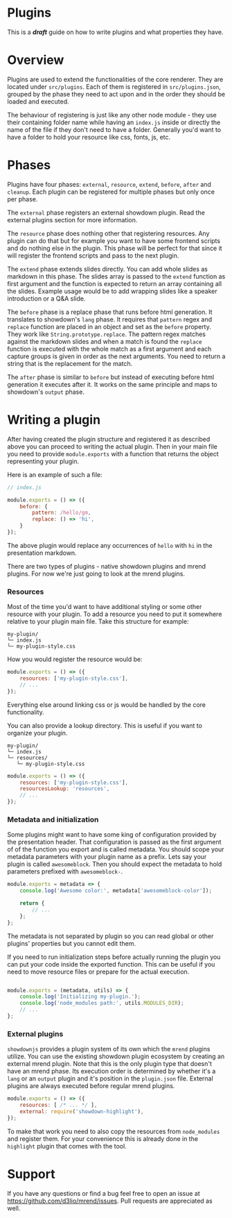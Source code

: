 # Plugins

This is a **_draft_** guide on how to write plugins and what properties they have.

# Overview

Plugins are used to extend the functionalities of the core renderer. They are located under
`src/plugins`. Each of them is registered in `src/plugins.json`, grouped by the phase they need to
act upon and in the order they should be loaded and executed.

The behaviour of registering is just like any other node module - they use their containing folder
name while having an `index.js` inside or directly the name of the file if they don't need to have
a folder. Generally you'd want to have a folder to hold your resource like css, fonts, js, etc.

# Phases

Plugins have four phases: `external`, `resource`, `extend`, `before`, `after` and `cleanup`.
Each plugin can be registered for multiple phases but only once per phase.

The `external` phase registers an external showdown plugin.
Read the external plugins section for more information.

The `resource` phase does nothing other that registering resources. Any plugin can do that but
for example you want to have some frontend scripts and do nothing else in the plugin. This phase
will be perfect for that since it will register the frontend scripts and pass to the next plugin.

The `extend` phase extends slides directly. You can add whole slides as markdown in this phase.
The slides array is passed to the `extend` function as first argument and the function is expected
to return an array containing all the slides.
Example usage would be to add wrapping slides like a speaker introduction or a Q&A slide.

The `before` phase is a replace phase that runs before html generation. It translates to
showdown's `lang` phase. It requires that `pattern` regex and `replace` function are placed
in an object and set as the `before` property.
They work like `String.prototype.replace`. The pattern regex matches against the markdown slides and
when a match is found the `replace` function is executed with the whole match as a first argument
and each capture groups is given in order as the next arguments. You need to return a string that is
the replacement for the match.

The `after` phase is similar to `before` but instead of executing before html generation it executes
after it. It works on the same principle and maps to showdown's `output` phase.

# Writing a plugin

After having created the plugin structure and registered it as described above you can proceed to
writing the actual plugin. Then in your main file you need to provide `module.exports` with a
function that returns the object representing your plugin.

Here is an example of such a file:

```js
// index.js

module.exports = () => ({
    before: {
        pattern: /hello/gm,
        replace: () => 'hi',
    }
});
```

The above plugin would replace any occurrences of `hello` with `hi` in the presentation markdown.

There are two types of plugins - native showdown plugins and mrend plugins.
For now we're just going to look at the mrend plugins.

### Resources

Most of the time you'd want to have additional styling or some other resource with your plugin.
To add a resource you need to put it somewhere relative to your plugin main file.
Take this structure for example:

```
my-plugin/
└─ index.js
└─ my-plugin-style.css
```

How you would register the resource would be:

```js
module.exports = () => ({
    resources: ['my-plugin-style.css'],
    // ...
});
```

Everything else around linking css or js would be handled by the core functionality.

You can also provide a lookup directory. This is useful if you want to organize your plugin.

```
my-plugin/
└─ index.js
└─ resources/
   └─ my-plugin-style.css
```

```js
module.exports = () => ({
    resources: ['my-plugin-style.css'],
    resourcesLookup: 'resources',
    // ...
});
```

### Metadata and initialization

Some plugins might want to have some king of configuration provided by the presentation header.
That configuration is passed as the first argument of of the function you export and is called
metadata. You should scope your metadata parameters with your plugin name as a prefix.
Lets say your plugin is called `awesomeblock`. Then you should expect the metadata to hold
parameters prefixed with `awesomeblock-`.

```js
module.exports = metadata => {
    console.log('Awesome color:', metadata['awesomeblock-color']);

    return {
        // ...
    };
};
```

The metadata is not separated by plugin so you can read global or other plugins' properties but
you cannot edit them.

If you need to run initialization steps before actually running the plugin you can put your code
inside the exported function. This can be useful if you need to move resource files or prepare for
the actual execution.

```js

module.exports = (metadata, utils) => {
    console.log('Initializing my-plugin.');
    console.log('node_modules path:', utils.MODULES_DIR);
    // ...
};
```

### External plugins

`showdownjs` provides a plugin system of its own which the `mrend` plugins utilize. You can use the
existing showdown plugin ecosystem by creating an external mrend plugin. Note that this is the
only plugin type that doesn't have an mrend phase. Its execution order is determined by whether
it's a `lang` or an `output` plugin and it's position in the `plugin.json` file. External plugins
are always executed before regular mrend plugins.

```js
module.exports = () => ({
    resources: [ /* ... */ ],
    external: require('showdown-highlight'),
});
```

To make that work you need to also copy the resources from `node_modules` and register them.
For your convenience this is already done in the `highlight` plugin that comes with the tool.

# Support

If you have any questions or find a bug feel free to open an issue at
https://github.com/d3lio/mrend/issues. Pull requests are appreciated as well.
